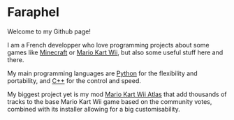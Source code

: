 # Faraphel

Welcome to my Github page!

I am a French developper who love programming projects about some games like [Minecraft](https://www.minecraft.net/) 
or [Mario Kart Wii](https://fr.wikipedia.org/wiki/Mario_Kart_Wii), but also some useful stuff here and there.

My main programming languages are [Python](https://www.python.org/) for the flexibility and portability, 
and [C++](https://cplusplus.com/) for the control and speed.

My biggest project yet is my mod [Mario Kart Wii Atlas](https://www.faraphel.fr/atlas/) that add thousands of tracks to 
the base Mario Kart Wii game based on the community votes, combined with its installer allowing for a big customisability.
